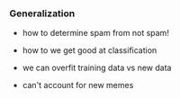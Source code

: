 ### Generalization

 - how to determine spam from not spam!
 - how to we get good at classification

 - we can overfit training data vs new data
 - can't account for new memes